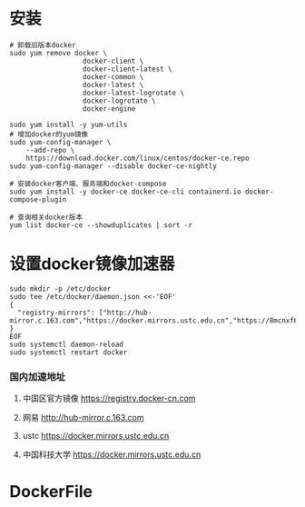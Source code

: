 # 安装

```shell
# 卸载旧版本docker
sudo yum remove docker \
                  docker-client \
                  docker-client-latest \
                  docker-common \
                  docker-latest \
                  docker-latest-logrotate \
                  docker-logrotate \
                  docker-engine

sudo yum install -y yum-utils
# 增加docker的yum镜像
sudo yum-config-manager \
    --add-repo \
    https://download.docker.com/linux/centos/docker-ce.repo
sudo yum-config-manager --disable docker-ce-nightly

# 安装docker客户端、服务端和docker-compose
sudo yum install -y docker-ce docker-ce-cli containerd.io docker-compose-plugin

# 查询相关docker版本
yum list docker-ce --showduplicates | sort -r
```

# 设置docker镜像加速器

```shell
sudo mkdir -p /etc/docker
sudo tee /etc/docker/daemon.json <<-'EOF'
{
  "registry-mirrors": ["http://hub-mirror.c.163.com","https://docker.mirrors.ustc.edu.cn","https://8mcnxf6j.mirror.aliyuncs.com"]
}
EOF
sudo systemctl daemon-reload
sudo systemctl restart docker
```

### 国内加速地址

1. 中国区官方镜像
    https://registry.docker-cn.com

2. 网易
    http://hub-mirror.c.163.com

3. ustc 
    https://docker.mirrors.ustc.edu.cn

4. 中国科技大学
    https://docker.mirrors.ustc.edu.cn

# DockerFile

